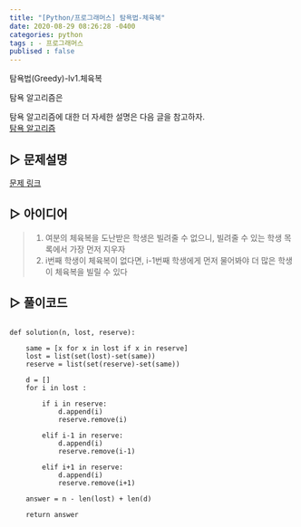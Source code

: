```yaml
---
title: "[Python/프로그래머스] 탐욕법-체육복"
date: 2020-08-29 08:26:28 -0400
categories: python
tags : - 프로그래머스
publised : false
---
```


탐욕법(Greedy)-lv1.체육복

탐욕 알고리즘은 

탐욕 알고리즘에 대한 더 자세한 설명은 다음 글을 참고하자. \
[탐욕 알고리즘]()



## ▷ 문제설명
[문제 링크]( https://programmers.co.kr/learn/courses/30/lessons/42862)



## ▷ 아이디어
> 1. 여분의 체육복을 도난받은 학생은 빌려줄 수 없으니, 빌려줄 수 있는 학생 목록에서 가장 먼저 지우자
> 2. i번째 학생이 체육복이 없다면, i-1번째 학생에게 먼저 물어봐야 더 많은 학생이 체육복을 빌릴 수 있다




## ▷ 풀이코드
```{Python}

def solution(n, lost, reserve):
    
    same = [x for x in lost if x in reserve]
    lost = list(set(lost)-set(same))
    reserve = list(set(reserve)-set(same))
    
    d = []
    for i in lost :
        
        if i in reserve:
            d.append(i)
            reserve.remove(i)

        elif i-1 in reserve:
            d.append(i)
            reserve.remove(i-1)

        elif i+1 in reserve:
            d.append(i)
            reserve.remove(i+1)

    answer = n - len(lost) + len(d)
    
    return answer
    
```
